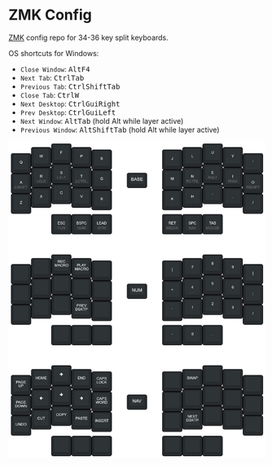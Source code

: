 # ZMK Config

[ZMK](https://zmk.dev) config repo for 34-36 key split keyboards.

OS shortcuts for Windows:
- `Close Window`: <kbd>Alt</kbd><kbd>F4</kbdy>
- `Next Tab`: <kbd>Ctrl</kbd><kbd>Tab</kbd>
- `Previous Tab`: <kbd>Ctrl</kbd><kbd>Shift</kbd><kbd>Tab</kbd>
- `Close Tab`: <kbd>Ctrl</kbd><kbd>W</kbd>
- `Next Desktop`: <kbd>Ctrl</kbd><kbd>Gui</kbd><kbd>Right</kbd>
- `Prev Desktop`: <kbd>Ctrl</kbd><kbd>Gui</kbd><kbd>Left</kbd>
- `Next Window`: <kbd>Alt</kbd><kbd>Tab</kbd> (hold Alt while layer active)
- `Previous Window`: <kbd>Alt</kbd><kbd>Shift</kbd><kbd>Tab</kbd> (hold Alt while layer active)

![layout](./layout.png)
